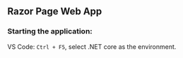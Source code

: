 ## Razor Page Web App

### Starting the application:

VS Code: `Ctrl + F5`, select .NET core as the environment.